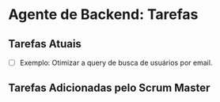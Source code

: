 # Agente de Backend: Tarefas

<!-- ATENÇÃO: Não modifique ou remova este cabeçalho e a estrutura geral deste arquivo. Ele é essencial para o funcionamento do sistema. Adicione suas tarefas abaixo da seção 'Tarefas Adicionadas pelo Scrum Master'. -->

## Tarefas Atuais

- [ ] Exemplo: Otimizar a query de busca de usuários por email.

## Tarefas Adicionadas pelo Scrum Master

<!-- As tarefas delegadas pelo sistema ou por outros agentes serão adicionadas aqui. Não edite esta seção manualmente. -->



